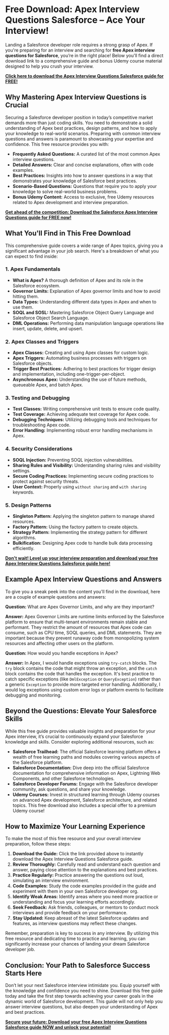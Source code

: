 # Free Download: Apex Interview Questions Salesforce – Ace Your Interview!

Landing a Salesforce developer role requires a strong grasp of Apex. If you're preparing for an interview and searching for **free Apex interview questions for Salesforce**, you’re in the right place! Below you'll find a direct download link to a comprehensive guide and bonus Udemy course material designed to help you crush your interview.

[**Click here to download the Apex Interview Questions Salesforce guide for FREE!**](https://udemywork.com/apex-interview-questions-salesforce)

## Why Mastering Apex Interview Questions is Crucial

Securing a Salesforce developer position in today’s competitive market demands more than just coding skills. You need to demonstrate a solid understanding of Apex best practices, design patterns, and how to apply your knowledge to real-world scenarios. Preparing with common interview questions and answers is paramount to showcasing your expertise and confidence. This free resource provides you with:

*   **Frequently Asked Questions:** A curated list of the most common Apex interview questions.
*   **Detailed Answers:** Clear and concise explanations, often with code examples.
*   **Best Practices:** Insights into how to answer questions in a way that demonstrates your knowledge of Salesforce best practices.
*   **Scenario-Based Questions:** Questions that require you to apply your knowledge to solve real-world business problems.
*   **Bonus Udemy Content:** Access to exclusive, free Udemy resources related to Apex development and interview preparation.

[**Get ahead of the competition: Download the Salesforce Apex Interview Questions guide for FREE now!**](https://udemywork.com/apex-interview-questions-salesforce)

## What You'll Find in This Free Download

This comprehensive guide covers a wide range of Apex topics, giving you a significant advantage in your job search. Here's a breakdown of what you can expect to find inside:

### 1. Apex Fundamentals

*   **What is Apex?** A thorough definition of Apex and its role in the Salesforce ecosystem.
*   **Governor Limits:** Explanation of Apex governor limits and how to avoid hitting them.
*   **Data Types:** Understanding different data types in Apex and when to use them.
*   **SOQL and SOSL:** Mastering Salesforce Object Query Language and Salesforce Object Search Language.
*   **DML Operations:** Performing data manipulation language operations like insert, update, delete, and upsert.

### 2. Apex Classes and Triggers

*   **Apex Classes:** Creating and using Apex classes for custom logic.
*   **Apex Triggers:** Automating business processes with triggers on Salesforce objects.
*   **Trigger Best Practices:** Adhering to best practices for trigger design and implementation, including one-trigger-per-object.
*   **Asynchronous Apex:** Understanding the use of future methods, queueable Apex, and batch Apex.

### 3. Testing and Debugging

*   **Test Classes:** Writing comprehensive unit tests to ensure code quality.
*   **Test Coverage:** Achieving adequate test coverage for Apex code.
*   **Debugging Techniques:** Utilizing debugging tools and techniques for troubleshooting Apex code.
*   **Error Handling:** Implementing robust error handling mechanisms in Apex.

### 4. Security Considerations

*   **SOQL Injection:** Preventing SOQL injection vulnerabilities.
*   **Sharing Rules and Visibility:** Understanding sharing rules and visibility settings.
*   **Secure Coding Practices:** Implementing secure coding practices to protect against security threats.
*   **User Context:** Properly using `without sharing` and `with sharing` keywords.

### 5. Design Patterns

*   **Singleton Pattern:** Applying the singleton pattern to manage shared resources.
*   **Factory Pattern:** Using the factory pattern to create objects.
*   **Strategy Pattern:** Implementing the strategy pattern for different algorithms.
*   **Bulkification:** Designing Apex code to handle bulk data processing efficiently.

[**Don't wait! Level up your interview preparation and download your free Apex Interview Questions Salesforce guide here!**](https://udemywork.com/apex-interview-questions-salesforce)

## Example Apex Interview Questions and Answers

To give you a sneak peek into the content you'll find in the download, here are a couple of example questions and answers:

**Question:** What are Apex Governor Limits, and why are they important?

**Answer:** Apex Governor Limits are runtime limits enforced by the Salesforce platform to ensure that multi-tenant environments remain stable and performant. They restrict the amount of resources that Apex code can consume, such as CPU time, SOQL queries, and DML statements. They are important because they prevent runaway code from monopolizing system resources and affecting other users on the platform.

**Question:** How would you handle exceptions in Apex?

**Answer:** In Apex, I would handle exceptions using `try-catch` blocks. The `try` block contains the code that might throw an exception, and the `catch` block contains the code that handles the exception. It's best practice to catch specific exceptions (like `DmlException` or `QueryException`) rather than a generic `Exception` to provide more targeted error handling. Additionally, I would log exceptions using custom error logs or platform events to facilitate debugging and monitoring.

## Beyond the Questions: Elevate Your Salesforce Skills

While this free guide provides valuable insights and preparation for your Apex interview, it’s crucial to continuously expand your Salesforce knowledge and skills. Consider exploring additional resources, such as:

*   **Salesforce Trailhead:** The official Salesforce learning platform offers a wealth of free learning paths and modules covering various aspects of the Salesforce platform.
*   **Salesforce Documentation:** Dive deep into the official Salesforce documentation for comprehensive information on Apex, Lightning Web Components, and other Salesforce technologies.
*   **Salesforce Developer Forums:** Engage with the Salesforce developer community, ask questions, and share your knowledge.
*   **Udemy Courses:** Invest in structured learning through Udemy courses on advanced Apex development, Salesforce architecture, and related topics. This free download also includes a special offer to a premium Udemy course!

## How to Maximize Your Learning Experience

To make the most of this free resource and your overall interview preparation, follow these steps:

1.  **Download the Guide:** Click the link provided above to instantly download the Apex Interview Questions Salesforce guide.
2.  **Review Thoroughly:** Carefully read and understand each question and answer, paying close attention to the explanations and best practices.
3.  **Practice Regularly:** Practice answering the questions out loud, simulating an interview environment.
4.  **Code Examples:** Study the code examples provided in the guide and experiment with them in your own Salesforce developer org.
5.  **Identify Weak Areas:** Identify areas where you need more practice or understanding and focus your learning efforts accordingly.
6.  **Seek Feedback:** Ask friends, colleagues, or mentors to conduct mock interviews and provide feedback on your performance.
7.  **Stay Updated:** Keep abreast of the latest Salesforce updates and features, as interview questions may reflect these changes.

Remember, preparation is key to success in any interview. By utilizing this free resource and dedicating time to practice and learning, you can significantly increase your chances of landing your dream Salesforce developer job.

## Conclusion: Your Path to Salesforce Success Starts Here

Don’t let your next Salesforce interview intimidate you. Equip yourself with the knowledge and confidence you need to shine. Download this free guide today and take the first step towards achieving your career goals in the dynamic world of Salesforce development. This guide will not only help you answer interview questions, but also deepen your understanding of Apex and best practices.

[**Secure your future: Download your free Apex Interview Questions Salesforce guide NOW and unlock your potential!**](https://udemywork.com/apex-interview-questions-salesforce)
